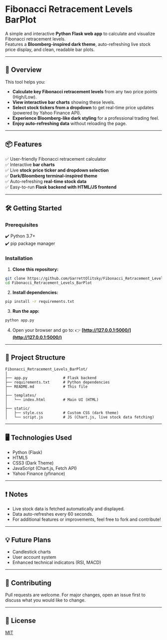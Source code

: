 
# Fibonacci Retracement Levels BarPlot

A simple and interactive **Python Flask web app** to calculate and visualize Fibonacci retracement levels.  
Features a **Bloomberg-inspired dark theme**, auto-refreshing live stock price display, and clean, readable bar plots.

---

## 🚀 Overview
This tool helps you:
- **Calculate key Fibonacci retracement levels** from any two price points (High/Low).
- **View interactive bar charts** showing these levels.
- **Select stock tickers from a dropdown** to get real-time price updates (powered by Yahoo Finance API).
- **Experience Bloomberg-like dark styling** for a professional trading feel.
- **Enjoy auto-refreshing data** without reloading the page.

---

## 📦 Features

✅ User-friendly Fibonacci retracement calculator  
✅ Interactive **bar charts**  
✅ Live **stock price ticker and dropdown selection**  
✅ **Dark/Bloomberg terminal-inspired theme**  
✅ Auto-refreshing **real-time stock data**  
✅ Easy-to-run **Flask backend with HTML/JS frontend**

---

## 🛠️ Getting Started

### Prerequisites

✔️ Python 3.7+  
✔️ pip package manager  

### Installation

1. **Clone this repository:**

```bash
git clone https://github.com/GarrettOlitsky/Fibonacci_Retracement_Levels_BarPlot.git
cd Fibonacci_Retracement_Levels_BarPlot
````

2. **Install dependencies:**

```bash
pip install -r requirements.txt
```

3. **Run the app:**

```bash
python app.py
```

4. Open your browser and go to:
   👉 **[http://127.0.0.1:5000/](http://127.0.0.1:5000/)**

---

## 📂 Project Structure

```
Fibonacci_Retracement_Levels_BarPlot/
│
├── app.py                # Flask backend
├── requirements.txt      # Python dependencies
├── README.md             # This file
│
├── templates/
│   └── index.html        # Main UI (HTML)
│
├── static/
│   ├── style.css         # Custom CSS (dark theme)
│   └── script.js         # JS (Chart.js, live stock data fetching)
```

---

## 🖥️ Technologies Used

* Python (Flask)
* HTML5
* CSS3 (Dark Theme)
* JavaScript (Chart.js, Fetch API)
* Yahoo Finance (yfinance)

---

## ❗ Notes

* Live stock data is fetched automatically and displayed.
* Data auto-refreshes every 60 seconds.
* For additional features or improvements, feel free to fork and contribute!

---

## 💡 Future Plans

* Candlestick charts
* User account system
* Enhanced technical indicators (RSI, MACD)

---

## 🤝 Contributing

Pull requests are welcome. For major changes, open an issue first to discuss what you would like to change.

---

## 📜 License

[MIT](LICENSE)


